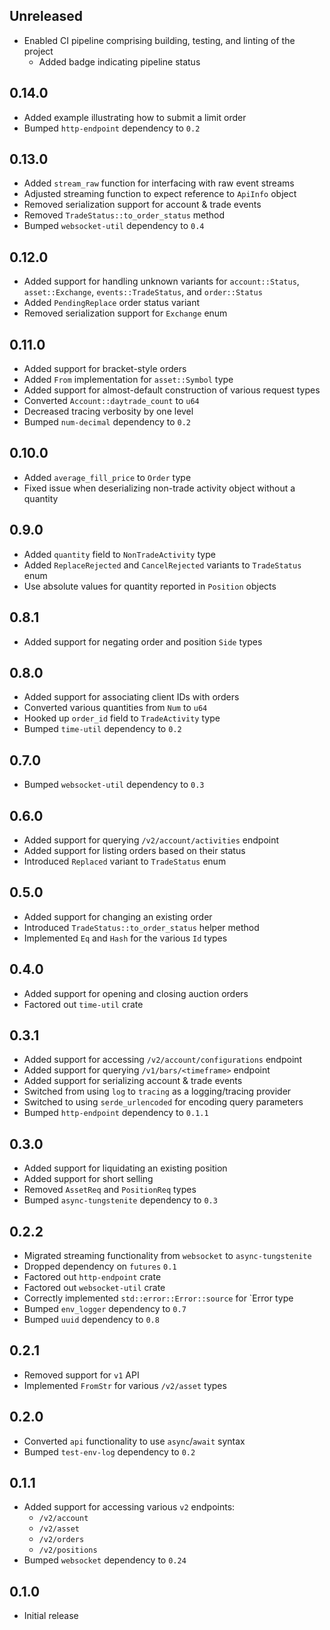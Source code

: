 Unreleased
----------
- Enabled CI pipeline comprising building, testing, and linting of the
  project
  - Added badge indicating pipeline status


0.14.0
------
- Added example illustrating how to submit a limit order
- Bumped `http-endpoint` dependency to `0.2`


0.13.0
------
- Added `stream_raw` function for interfacing with raw event streams
- Adjusted streaming function to expect reference to `ApiInfo` object
- Removed serialization support for account & trade events
- Removed `TradeStatus::to_order_status` method
- Bumped `websocket-util` dependency to `0.4`


0.12.0
------
- Added support for handling unknown variants for `account::Status`,
  `asset::Exchange`, `events::TradeStatus`, and `order::Status`
- Added `PendingReplace` order status variant
- Removed serialization support for `Exchange` enum


0.11.0
------
- Added support for bracket-style orders
- Added `From` implementation for `asset::Symbol` type
- Added support for almost-default construction of various request types
- Converted `Account::daytrade_count` to `u64`
- Decreased tracing verbosity by one level
- Bumped `num-decimal` dependency to `0.2`


0.10.0
------
- Added `average_fill_price` to `Order` type
- Fixed issue when deserializing non-trade activity object without a
  quantity


0.9.0
-----
- Added `quantity` field to `NonTradeActivity` type
- Added `ReplaceRejected` and `CancelRejected` variants to `TradeStatus`
  enum
- Use absolute values for quantity reported in `Position` objects


0.8.1
-----
- Added support for negating order and position `Side` types


0.8.0
-----
- Added support for associating client IDs with orders
- Converted various quantities from `Num` to `u64`
- Hooked up `order_id` field to `TradeActivity` type
- Bumped `time-util` dependency to `0.2`


0.7.0
-----
- Bumped `websocket-util` dependency to `0.3`


0.6.0
-----
- Added support for querying `/v2/account/activities` endpoint
- Added support for listing orders based on their status
- Introduced `Replaced` variant to `TradeStatus` enum


0.5.0
-----
- Added support for changing an existing order
- Introduced `TradeStatus::to_order_status` helper method
- Implemented `Eq` and `Hash` for the various `Id` types


0.4.0
-----
- Added support for opening and closing auction orders
- Factored out `time-util` crate


0.3.1
-----
- Added support for accessing `/v2/account/configurations` endpoint
- Added support for querying `/v1/bars/<timeframe>` endpoint
- Added support for serializing account & trade events
- Switched from using `log` to `tracing` as a logging/tracing provider
- Switched to using `serde_urlencoded` for encoding query parameters
- Bumped `http-endpoint` dependency to `0.1.1`


0.3.0
-----
- Added support for liquidating an existing position
- Added support for short selling
- Removed `AssetReq` and `PositionReq` types
- Bumped `async-tungstenite` dependency to `0.3`


0.2.2
-----
- Migrated streaming functionality from `websocket` to
  `async-tungstenite`
- Dropped dependency on `futures` `0.1`
- Factored out `http-endpoint` crate
- Factored out `websocket-util` crate
- Correctly implemented `std::error::Error::source` for `Error type
- Bumped `env_logger` dependency to `0.7`
- Bumped `uuid` dependency to `0.8`


0.2.1
-----
- Removed support for `v1` API
- Implemented `FromStr` for various `/v2/asset` types


0.2.0
-----
- Converted `api` functionality to use `async`/`await` syntax
- Bumped `test-env-log` dependency to `0.2`


0.1.1
-----
- Added support for accessing various `v2` endpoints:
  - `/v2/account`
  - `/v2/asset`
  - `/v2/orders`
  - `/v2/positions`
- Bumped `websocket` dependency to `0.24`


0.1.0
-----
- Initial release
